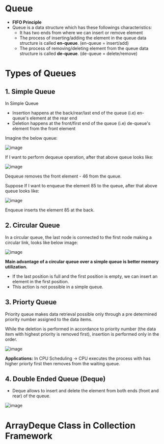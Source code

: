 # Queue

- **FIFO Principle**
- Queue is a data structure which has these followings characteristics:
  - It has two ends from where we can insert or remove element 
  - The process of inserting/adding the element in the queue data structure is called **en-queue**. (en-queue = insert/add) 
  - The process of removing/deleting element from the queue data structure is called **de-queue**. (de-queue = delete/remove)

# Types of Queues

## 1. Simple Queue

In Simple Queue
  - Insertion happens at the back/rear/last end of the queue (i.e) en-queue's element at the rear end
  - Deletion happens at the front/first end of the queue (i.e) de-queue's element from the front element

Imagine the below queue:

![image](https://user-images.githubusercontent.com/70228962/171198327-4fe01a75-907c-4d0b-9554-e9b329661a0f.png)

If I want to perform dequeue operation, after that above queue looks like:

![image](https://user-images.githubusercontent.com/70228962/171198611-f26d314d-b7f4-4bd6-86c1-5f0b4e2268bf.png)

Dequeue removes the front element - 46 from the queue. 

Suppose If I want to enqueue the element 85 to the queue, after that above queue looks like:

![image](https://user-images.githubusercontent.com/70228962/171198915-8f81511b-3555-4d2b-96fc-1a35e9cecc0c.png)

Enqueue inserts the element 85 at the back.

## 2. Circular Queue

In a circular queue, the last node is connected to the first node making a circular link, looks like below image:

![image](https://user-images.githubusercontent.com/70228962/171199754-29b7e997-da6f-4133-80b3-54726bb36d46.png)

**Main advantage of a circular queue over a simple queue is better memory utilization.**  
  - If the last position is full and the first position is empty, we can insert an element in the first position. 
  - This action is not possible in a simple queue.

## 3. Priorty Queue

Priority queue makes data retrieval possible only through a pre determined priority number assigned to the data items.

While the deletion is performed in accordance to priority number (the data item with highest priority is removed first), insertion is performed only in the order.

![image](https://user-images.githubusercontent.com/70228962/171200492-60437bc7-f9d4-461f-ac04-f93aff1d31d5.png)

**Applications:**  In CPU Scheduling -> CPU executes the process with has higher priorty first then removes from the waiting queue.

## 4. Double Ended Queue (Deque)

-  Deque allows to insert and delete the element from both ends (front and rear) of the queue.

![image](https://user-images.githubusercontent.com/70228962/171202645-ed14d6b6-b719-45a7-a1f7-de11e6d3087f.png)

# ArrayDeque Class in Collection Framework


